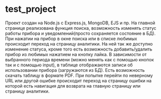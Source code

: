 # test_project

Проект создан на Node.js с Express.js, MongoDB, EJS и пр. На главной странице реализована функция поиска, возможность изменять статус работы прибора и уведомлений(просто сохраняется состояние в БД). При нажатии на прибор в окне поиска или в списке любимых происходит переход на страницу аналитики. На ней так же доступно изменение статуса, кроме того есть возможность добавить/удалить прибор из любимых нажатием на кнопку лайка. В зависимости от выбранного периода времени (можно менять как с помощью кнопок так и с помощью input), в таблице отображаются записи об использовании прибора (загружаются из БД). Есть возможность скачать таблицу в формате PDF. При попытке перейти по неверному URL или другой ошибке происходит переход на страницу ошибки на которой есть навигация для возврата на главную страницу или страницу аналитики.
